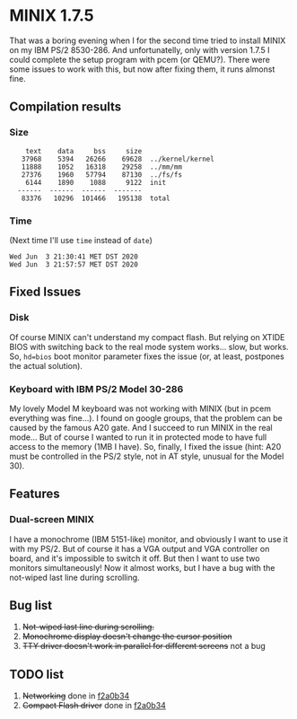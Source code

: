 # MINIX 1.7.5
That was a boring evening when I for the second time tried to
install MINIX on my IBM PS/2 8530-286. And unfortunatelly,
only with version 1.7.5 I could complete the setup program
with pcem (or QEMU?). There were some issues to work with this,
but now after fixing them, it runs almonst fine.

## Compilation results
### Size
```
    text    data     bss     size
   37968    5394   26266    69628  ../kernel/kernel
   11888    1052   16318    29258  ../mm/mm
   27376    1960   57794    87130  ../fs/fs
    6144    1890    1088     9122  init
  ------  ------  ------  -------
   83376   10296  101466   195138  total
```
### Time
(Next time I'll use `time` instead of `date`)
```
Wed Jun  3 21:30:41 MET DST 2020
Wed Jun  3 21:57:57 MET DST 2020
```

## Fixed Issues
### Disk
Of course MINIX can't understand my compact flash. But relying
on XTIDE BIOS with switching back to the real mode system
works... slow, but works. So, `hd=bios` boot monitor parameter
fixes the issue (or, at least, postpones the actual solution).

### Keyboard with IBM PS/2 Model 30-286
My lovely Model M keyboard was not working
with MINIX (but in pcem everything was fine...).
I found on google groups, that the problem can be caused
by the famous A20 gate. And I succeed to run MINIX in
the real mode... But of course I wanted to run it
in protected mode to have full access to the memory (1MB I have).
So, finally, I fixed the issue (hint: A20 must be controlled
in the PS/2 style, not in AT style, unusual for the Model 30).

## Features
### Dual-screen MINIX
I have a monochrome (IBM 5151-like) monitor, and obviously I want
to use it with my PS/2. But of course it has a VGA output and
VGA controller on board, and it's impossible to switch it off.
But then I want to use two monitors simultaneously! Now it
almost works, but I have a bug with the not-wiped last line
during scrolling.

## Bug list
  1. ~~Not-wiped last line during scrolling.~~
  2. ~~Monochrome display doesn't change the cursor position~~
  3. ~~TTY driver doesn't work in parallel for different screens~~ not a bug
## TODO list
  1. ~~Networking~~ done in
     [f2a0b34](https://github.com/arabusov/minix-ne/commit/f2a0b34260c62cf886e5ca8a676f9d50a3475e02)
  2. ~~Compact Flash driver~~ done in
     [f2a0b34](https://github.com/arabusov/minix-ne/commit/f2a0b34260c62cf886e5ca8a676f9d50a3475e02)
